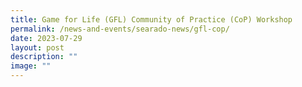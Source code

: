 ```yaml
---
title: Game for Life (GFL) Community of Practice (CoP) Workshop
permalink: /news-and-events/searado-news/gfl-cop/
date: 2023-07-29
layout: post
description: ""
image: ""
---
```

